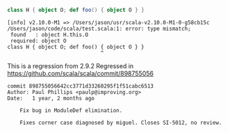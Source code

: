 ```scala
class H { object O; def foo() { object O } }
```

```
[info] v2.10.0-M1 => /Users/jason/usr/scala-v2.10.0-M1-0-g58cb15c
/Users/jason/code/scala/test.scala:1: error: type mismatch;
 found   : object H.this.O
 required: object O
class H { object O; def foo() { object O } }
                              ^
```

This is a regression from 2.9.2
Regressed in https://github.com/scala/scala/commit/898755056
```
commit 898755056642cc3771d33260295f1f51cabc6513
Author: Paul Phillips <paulp@improving.org>
Date:   1 year, 2 months ago

    Fix bug in ModuleDef elimination.
    
    Fixes corner case diagnosed by miguel. Closes SI-5012, no review.
```
